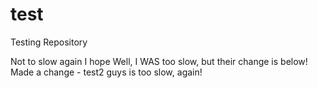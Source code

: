 # test
Testing Repository

Not to slow again I hope
Well, I WAS too slow, but their change is below!
Made a change - test2 guys is too slow, again!

